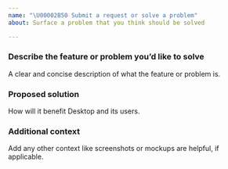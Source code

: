 ```yaml
---
name: "\U00002B50 Submit a request or solve a problem"
about: Surface a problem that you think should be solved

---
```


### Describe the feature or problem you’d like to solve

A clear and concise description of what the feature or problem is.

### Proposed solution

How will it benefit Desktop and its users.

### Additional context

Add any other context like screenshots or mockups are helpful, if applicable.
